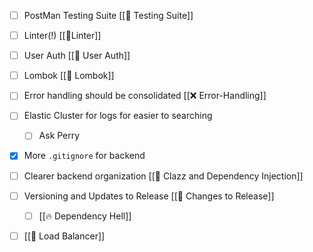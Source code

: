 - [ ] PostMan Testing Suite [[🍬 Testing Suite]]
- [ ] Linter(!) [[👕Linter]]
- [ ] User Auth [[🔑 User Auth]]
- [ ] Lombok [[🏴󠁧󠁢󠁳󠁣󠁴󠁿 Lombok]]
- [ ] Error handling should be consolidated [[❌ Error-Handling]]
- [ ] Elastic Cluster for logs for easier to searching
	- [ ] Ask Perry
- [x] More `.gitignore` for backend
- [ ] Clearer backend organization [[💉 Clazz and Dependency Injection]]
- [ ] Versioning and Updates to Release [[🚀 Changes to Release]]
	- [ ] [[🔥 Dependency Hell]]
- [ ] [[🗿 Load Balancer]]





